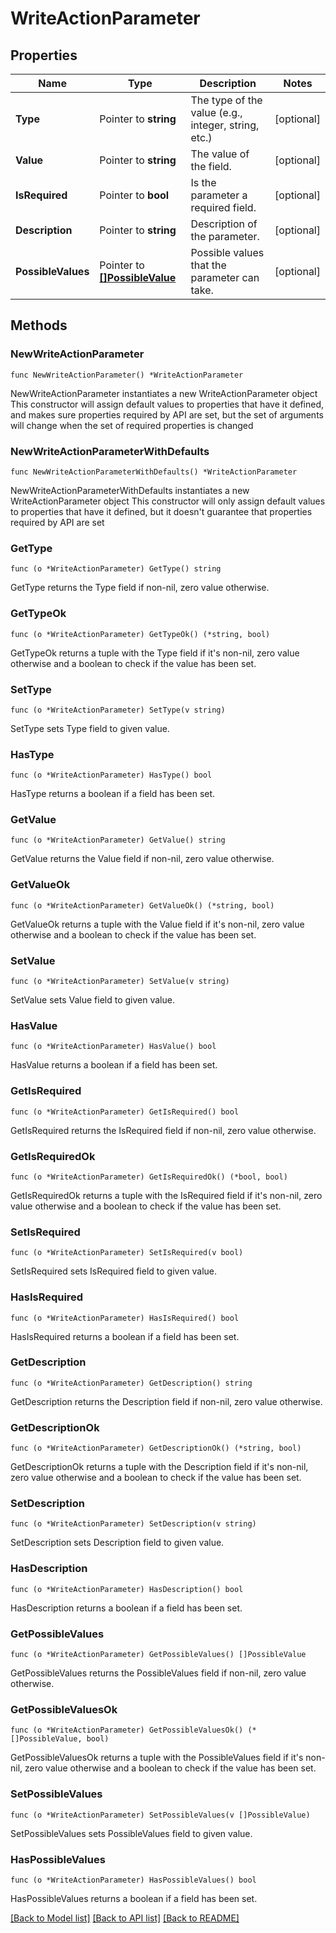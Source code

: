 # WriteActionParameter

## Properties

Name | Type | Description | Notes
------------ | ------------- | ------------- | -------------
**Type** | Pointer to **string** | The type of the value (e.g., integer, string, etc.) | [optional] 
**Value** | Pointer to **string** | The value of the field. | [optional] 
**IsRequired** | Pointer to **bool** | Is the parameter a required field. | [optional] 
**Description** | Pointer to **string** | Description of the parameter. | [optional] 
**PossibleValues** | Pointer to [**[]PossibleValue**](PossibleValue.md) | Possible values that the parameter can take. | [optional] 

## Methods

### NewWriteActionParameter

`func NewWriteActionParameter() *WriteActionParameter`

NewWriteActionParameter instantiates a new WriteActionParameter object
This constructor will assign default values to properties that have it defined,
and makes sure properties required by API are set, but the set of arguments
will change when the set of required properties is changed

### NewWriteActionParameterWithDefaults

`func NewWriteActionParameterWithDefaults() *WriteActionParameter`

NewWriteActionParameterWithDefaults instantiates a new WriteActionParameter object
This constructor will only assign default values to properties that have it defined,
but it doesn't guarantee that properties required by API are set

### GetType

`func (o *WriteActionParameter) GetType() string`

GetType returns the Type field if non-nil, zero value otherwise.

### GetTypeOk

`func (o *WriteActionParameter) GetTypeOk() (*string, bool)`

GetTypeOk returns a tuple with the Type field if it's non-nil, zero value otherwise
and a boolean to check if the value has been set.

### SetType

`func (o *WriteActionParameter) SetType(v string)`

SetType sets Type field to given value.

### HasType

`func (o *WriteActionParameter) HasType() bool`

HasType returns a boolean if a field has been set.

### GetValue

`func (o *WriteActionParameter) GetValue() string`

GetValue returns the Value field if non-nil, zero value otherwise.

### GetValueOk

`func (o *WriteActionParameter) GetValueOk() (*string, bool)`

GetValueOk returns a tuple with the Value field if it's non-nil, zero value otherwise
and a boolean to check if the value has been set.

### SetValue

`func (o *WriteActionParameter) SetValue(v string)`

SetValue sets Value field to given value.

### HasValue

`func (o *WriteActionParameter) HasValue() bool`

HasValue returns a boolean if a field has been set.

### GetIsRequired

`func (o *WriteActionParameter) GetIsRequired() bool`

GetIsRequired returns the IsRequired field if non-nil, zero value otherwise.

### GetIsRequiredOk

`func (o *WriteActionParameter) GetIsRequiredOk() (*bool, bool)`

GetIsRequiredOk returns a tuple with the IsRequired field if it's non-nil, zero value otherwise
and a boolean to check if the value has been set.

### SetIsRequired

`func (o *WriteActionParameter) SetIsRequired(v bool)`

SetIsRequired sets IsRequired field to given value.

### HasIsRequired

`func (o *WriteActionParameter) HasIsRequired() bool`

HasIsRequired returns a boolean if a field has been set.

### GetDescription

`func (o *WriteActionParameter) GetDescription() string`

GetDescription returns the Description field if non-nil, zero value otherwise.

### GetDescriptionOk

`func (o *WriteActionParameter) GetDescriptionOk() (*string, bool)`

GetDescriptionOk returns a tuple with the Description field if it's non-nil, zero value otherwise
and a boolean to check if the value has been set.

### SetDescription

`func (o *WriteActionParameter) SetDescription(v string)`

SetDescription sets Description field to given value.

### HasDescription

`func (o *WriteActionParameter) HasDescription() bool`

HasDescription returns a boolean if a field has been set.

### GetPossibleValues

`func (o *WriteActionParameter) GetPossibleValues() []PossibleValue`

GetPossibleValues returns the PossibleValues field if non-nil, zero value otherwise.

### GetPossibleValuesOk

`func (o *WriteActionParameter) GetPossibleValuesOk() (*[]PossibleValue, bool)`

GetPossibleValuesOk returns a tuple with the PossibleValues field if it's non-nil, zero value otherwise
and a boolean to check if the value has been set.

### SetPossibleValues

`func (o *WriteActionParameter) SetPossibleValues(v []PossibleValue)`

SetPossibleValues sets PossibleValues field to given value.

### HasPossibleValues

`func (o *WriteActionParameter) HasPossibleValues() bool`

HasPossibleValues returns a boolean if a field has been set.


[[Back to Model list]](../README.md#documentation-for-models) [[Back to API list]](../README.md#documentation-for-api-endpoints) [[Back to README]](../README.md)


